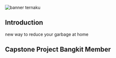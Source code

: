 <img alt="banner ternaku" src="./banner.png"><br>

## Introduction

new way to reduce your garbage at home

## Capstone Project Bangkit Member
